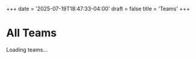 +++
date = '2025-07-19T18:47:33-04:00'
draft = false
title = 'Teams'
+++

# All Teams

<div id="teamsContainer">
    <p>Loading teams...</p>
</div>

<script>
document.addEventListener('DOMContentLoaded', async function() {
    // Load and display all teams
    try {
        const { data: teams, error } = await supabase
            .from('teams')
            .select(`
                *,
                events(name),
                team_players(
                    *,
                    players(name, current_rating, dropped_out, current_rating_band_id, original_rating_band_id),
                    rating_bands(name)
                )
            `)
            .order('created_at', { ascending: false });

        if (error) throw error;

        // Get usernames for team creators
        const userIds = [...new Set(teams.map(team => team.user_id))];
        const { data: usernames } = await supabase
            .from('public_profiles')
            .select('id, username')
            .in('id', userIds);

        // Add usernames to teams
        teams.forEach(team => {
            const user = usernames?.find(u => u.id === team.user_id);
            team.creator_username = user?.username || 'Unknown';
        });

        displayTeams(teams);
    } catch (error) {
        console.error('Error loading teams:', error);
        document.getElementById('teamsContainer').innerHTML = '<p>Error loading teams</p>';
    }
});

function displayTeams(teams) {
    const container = document.getElementById('teamsContainer');
    
    if (!teams || teams.length === 0) {
        container.innerHTML = '<p>No teams created yet. <a href="/create-team/">Create the first team!</a></p>';
        return;
    }

    const html = teams.map(team => {
        const playersList = team.team_players.map(tp => {
            const player = tp.players;
            const isInvalid = player.dropped_out || player.current_rating_band_id !== player.original_rating_band_id;
            const invalidClass = isInvalid ? ' style="color: red; font-weight: bold;"' : '';
            
            return `<li${invalidClass}>${player.name} (${tp.rating_bands.name}) - ${player.current_rating}</li>`;
        }).join('');

        const validityBadge = team.is_valid ? 
            '<span class="badge valid">Valid</span>' : 
            '<span class="badge invalid">Invalid</span>';

        return `
            <div class="team-card">
                <h3>${team.name} ${validityBadge}</h3>
                <p><strong>Created by:</strong> ${team.creator_username}</p>
                <p><strong>Event:</strong> ${team.events?.name || 'Unknown'}</p>
                <p><strong>Players:</strong></p>
                <ul>${playersList}</ul>
                <p><small>Created: ${new Date(team.created_at).toLocaleDateString()}</small></p>
            </div>
        `;
    }).join('');

    container.innerHTML = html;
}
</script>

